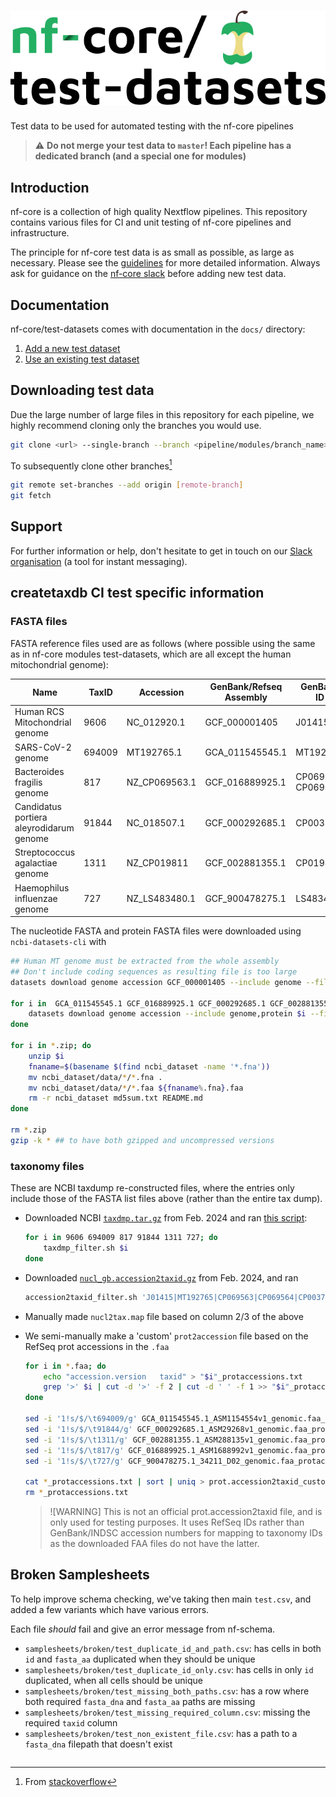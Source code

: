 # ![nfcore/test-datasets](docs/images/test-datasets_logo.png)

Test data to be used for automated testing with the nf-core pipelines

> ⚠️ **Do not merge your test data to `master`! Each pipeline has a dedicated branch (and a special one for modules)**

## Introduction

nf-core is a collection of high quality Nextflow pipelines. This repository contains various files for CI and unit testing of nf-core pipelines and infrastructure.

The principle for nf-core test data is as small as possible, as large as necessary. Please see the [guidelines](https://nf-co.re/docs/contributing/test_data_guidelines) for more detailed information. Always ask for guidance on the [nf-core slack](https://nf-co.re/join) before adding new test data.

## Documentation

nf-core/test-datasets comes with documentation in the `docs/` directory:

1.  [Add a new test dataset](https://github.com/nf-core/test-datasets/blob/master/docs/ADD_NEW_DATA.md)
2.  [Use an existing test dataset](https://github.com/nf-core/test-datasets/blob/master/docs/USE_EXISTING_DATA.md)

## Downloading test data

Due the large number of large files in this repository for each pipeline, we highly recommend cloning only the branches you would use.

```bash
git clone <url> --single-branch --branch <pipeline/modules/branch_name>
```

To subsequently clone other branches[^1]

```bash
git remote set-branches --add origin [remote-branch]
git fetch
```

## Support

For further information or help, don't hesitate to get in touch on our [Slack organisation](https://nf-co.re/join/slack) (a tool for instant messaging).

[^1]: From [stackoverflow](https://stackoverflow.com/a/60846265/11502856)

## createtaxdb CI test specific information

### FASTA files

FASTA reference files used are as follows (where possible using the same as in nf-core modules test-datasets, which are all except the human mitochondrial genome):

| Name                                     | TaxID  | Accession     | GenBank/Refseq Assembly | GenBank ID         |
| ---------------------------------------- | ------ | ------------- | ----------------------- | ------------------ |
| Human RCS Mitochondrial genome           | 9606   | NC_012920.1   | GCF_000001405           | J01415             |
| SARS-CoV-2 genome                        | 694009 | MT192765.1    | GCA_011545545.1         | MT192765           |
| Bacteroides fragilis genome              | 817    | NZ_CP069563.1 | GCF_016889925.1         | CP069563, CP069564 |
| Candidatus portiera aleyrodidarum genome | 91844  | NC_018507.1   | GCF_000292685.1         | CP003708           |
| Streptococcus agalactiae genome          | 1311   | NZ_CP019811   | GCF_002881355.1         | CP019811           |
| Haemophilus influenzae genome            | 727    | NZ_LS483480.1 | GCF_900478275.1         | LS483480           |

The nucleotide FASTA and protein FASTA files were downloaded using `ncbi-datasets-cli` with

```bash
## Human MT genome must be extracted from the whole assembly
## Don't include coding sequences as resulting file is too large
datasets download genome accession GCF_000001405 --include genome --filename NC_012920.1.zip --chromosomes 'MT'

for i in  GCA_011545545.1 GCF_016889925.1 GCF_000292685.1 GCF_002881355.1 GCF_900478275.1; do
    datasets download genome accession --include genome,protein $i --filename $i.zip
done

for i in *.zip; do
    unzip $i
    fnaname=$(basename $(find ncbi_dataset -name '*.fna'))
    mv ncbi_dataset/data/*/*.fna .
    mv ncbi_dataset/data/*/*.faa ${fnaname%.fna}.faa
    rm -r ncbi_dataset md5sum.txt README.md
done

rm *.zip
gzip -k * ## to have both gzipped and uncompressed versions
```

### taxonomy files

These are NCBI taxdump re-constructed files, where the entries only include those of the FASTA list files above (rather than the entire tax dump).

- Downloaded NCBI [`taxdmp.tar.gz`](https://ftp.ncbi.nlm.nih.gov/pub/taxonomy/) from Feb. 2024 and ran [this script](https://gist.github.com/jfy133/56228de5e0bb666b6c980593e5da6a58):

  ```bash
  for i in 9606 694009 817 91844 1311 727; do
      taxdmp_filter.sh $i
  done
  ```

- Downloaded [`nucl_gb.accession2taxid.gz`](https://ftp.ncbi.nlm.nih.gov/pub/taxonomy/accession2taxid/) from Feb. 2024, and ran

  ```bash
  accession2taxid_filter.sh 'J01415|MT192765|CP069563|CP069564|CP003708|CP019811|LS483480'
  ```

- Manually made `nucl2tax.map` file based on column 2/3 of the above

- We semi-manually make a 'custom' `prot2accession` file based on the RefSeq prot accessions in the `.faa`

  ```bash
  for i in *.faa; do
      echo "accession.version	taxid" > "$i"_protaccessions.txt
      grep '>' $i | cut -d '>' -f 2 | cut -d ' ' -f 1 >> "$i"_protaccessions.txt
  done

  sed -i '1!s/$/\t694009/g' GCA_011545545.1_ASM1154554v1_genomic.faa_protaccessions.txt
  sed -i '1!s/$/\t91844/g' GCF_000292685.1_ASM29268v1_genomic.faa_protaccessions.txt
  sed -i '1!s/$/\t1311/g' GCF_002881355.1_ASM288135v1_genomic.faa_protaccessions.txt
  sed -i '1!s/$/\t817/g' GCF_016889925.1_ASM1688992v1_genomic.faa_protaccessions.txt
  sed -i '1!s/$/\t727/g' GCF_900478275.1_34211_D02_genomic.faa_protaccessions.txt

  cat *_protaccessions.txt | sort | uniq > prot.accession2taxid_custom
  rm *_protaccessions.txt
  ```

  > ![WARNING]
  > This is not an official prot.accession2taxid file, and is only used for testing purposes.
  > It uses RefSeq IDs rather than GenBank/INDSC accession numbers for mapping to taxonomy IDs
  > as the downloaded FAA files do not have the latter.

## Broken Samplesheets

To help improve schema checking, we've taking then main `test.csv`, and added a few variants which have various errors.

Each file _should_ fail and give an error message from nf-schema.

- `samplesheets/broken/test_duplicate_id_and_path.csv`: has cells in both `id` and `fasta_aa` duplicated when they should be unique
- `samplesheets/broken/test_duplicate_id_only.csv`: has cells in only `id` duplicated, when all cells should be unique
- `samplesheets/broken/test_missing_both_paths.csv`: has a row where both required `fasta_dna` and `fasta_aa` paths are missing
- `samplesheets/broken/test_missing_required_column.csv`: missing the required `taxid` column
- `samplesheets/broken/test_non_existent_file.csv`: has a path to a `fasta_dna` filepath that doesn't exist

```

```
